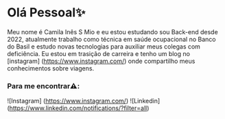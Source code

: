 # Olá Pessoal✨

Meu nome é Camila Inês S Mio e eu estou estudando sou Back-end desde 2022, atualmente trabalho como técnica em saúde ocupacional no Banco do Basil e estudo novas tecnologias para auxiliar meus colegas com deficiência. Eu estou em trasição de carreira e tenho um blog no [instagram] (https://www.instagram.com/) onde compartilho meus conhecimentos sobre viagens.

### Para me encontrar⚠️:
![Instagram] (https://www.instagram.com/)
![Linkedin] (https://www.linkedin.com/notifications/?filter=all)


